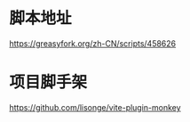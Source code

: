 # 脚本地址
https://greasyfork.org/zh-CN/scripts/458626

# 项目脚手架
https://github.com/lisonge/vite-plugin-monkey


